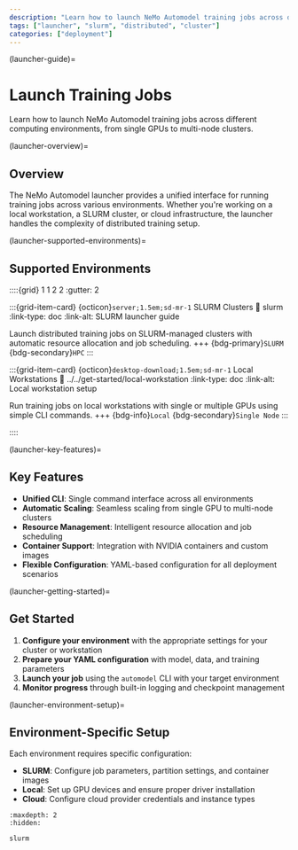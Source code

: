 ```yaml
---
description: "Learn how to launch NeMo Automodel training jobs across different environments including local workstations and SLURM clusters."
tags: ["launcher", "slurm", "distributed", "cluster"]
categories: ["deployment"]
---
```


(launcher-guide)=
# Launch Training Jobs

Learn how to launch NeMo Automodel training jobs across different computing environments, from single GPUs to multi-node clusters.

(launcher-overview)=
## Overview

The NeMo Automodel launcher provides a unified interface for running training jobs across various environments. Whether you're working on a local workstation, a SLURM cluster, or cloud infrastructure, the launcher handles the complexity of distributed training setup.

(launcher-supported-environments)=
## Supported Environments

::::{grid} 1 1 2 2
:gutter: 2

:::{grid-item-card} {octicon}`server;1.5em;sd-mr-1` SLURM Clusters
:link: slurm
:link-type: doc
:link-alt: SLURM launcher guide

Launch distributed training jobs on SLURM-managed clusters with automatic resource allocation and job scheduling.
+++
{bdg-primary}`SLURM`
{bdg-secondary}`HPC`
:::

:::{grid-item-card} {octicon}`desktop-download;1.5em;sd-mr-1` Local Workstations
:link: ../../get-started/local-workstation
:link-type: doc
:link-alt: Local workstation setup

Run training jobs on local workstations with single or multiple GPUs using simple CLI commands.
+++
{bdg-info}`Local`
{bdg-secondary}`Single Node`
:::

::::

(launcher-key-features)=
## Key Features

- **Unified CLI**: Single command interface across all environments
- **Automatic Scaling**: Seamless scaling from single GPU to multi-node clusters
- **Resource Management**: Intelligent resource allocation and job scheduling
- **Container Support**: Integration with NVIDIA containers and custom images
- **Flexible Configuration**: YAML-based configuration for all deployment scenarios

(launcher-getting-started)=
## Get Started

1. **Configure your environment** with the appropriate settings for your cluster or workstation
2. **Prepare your YAML configuration** with model, data, and training parameters
3. **Launch your job** using the `automodel` CLI with your target environment
4. **Monitor progress** through built-in logging and checkpoint management

(launcher-environment-setup)=
## Environment-Specific Setup

Each environment requires specific configuration:

- **SLURM**: Configure job parameters, partition settings, and container images
- **Local**: Set up GPU devices and ensure proper driver installation
- **Cloud**: Configure cloud provider credentials and instance types

```{toctree}
:maxdepth: 2
:hidden:

slurm
```
